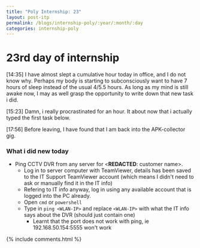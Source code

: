 ```yaml
---
title: "Poly Internship: 23"
layout: post-itp
permalink: /blogs/internship-poly/:year/:month/:day
categories: internship-poly
---
```

# 23rd day of internship

<span class="timestamp">[14:35]</span> I have almost slept a cumulative hour today in office, and I do not know why. Perhaps my body is starting to subconsciously want to have 7 hours of sleep instead of the usual 4/5.5 hours. As long as my mind is still awake now, I may as well grasp the opportunity to write down that new task i did.

<span class="timestamp">[15:23]</span> Damn, i really procrastinated for an hour. It about now that i actually typed the first task below.

<span class="timestamp">[17:56]</span> Before leaving, I have found that I am back into the APK-collector gig.

### What i did new today
* Ping CCTV DVR from any server for <span ondblclick="this.innerHTML='Top Plasterceil Pte Ltd'">&lt;<b>REDACTED</b>: customer name&gt;</span>.
    * Log in to server computer with TeamViewer, details has been saved to the IT Support TeamViewer account (which means I didn't need to ask or manually find it in the IT info)
    * Refering to IT info anyway, log in using any available account that is logged into the PC already.
    * Open `cmd` or `powershell`
    * Type in `ping <WLAN-IP>` and replace `<WLAN-IP>` with what the IT info says about the DVR (should just contain one)
        * Learnt that the port does not work with ping, ie 192.168.50.154:5555 won't work


{% include comments.html %}
